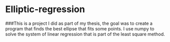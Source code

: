 # Elliptic-regression

###This is a project I did as part of my thesis, the goal was to create a program that finds the best ellipse that fits some points. I use numpy to solve the system of linear regression that is part of the least square method.
